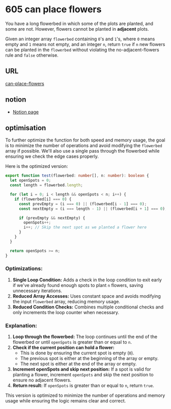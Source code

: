 # 605 can place flowers #

You have a long flowerbed in which some of the plots are planted, and some are not. However, flowers cannot be planted in **adjacent** plots.

Given an integer array `flowerbed` containing `0`'s and `1`'s, where `0` means empty and `1` means not empty, and an integer `n`, return `true` if `n` new flowers can be planted in the `flowerbed` without violating the no-adjacent-flowers rule and `false` otherwise.

## URL ##
[can-place-flowers](https://leetcode.com/problems/can-place-flowers/description/?envType=study-plan-v2&envId=leetcode-75)

## notion ##
* [Notion page](https://tri2be.notion.site/can-place-flowers-540629fa216d41b180ce866af8dee510?pvs=4)

## optimisation ##
To further optimize the function for both speed and memory usage, the goal is to minimize the number of operations and avoid modifying the `flowerbed` array if possible. We'll also use a single pass through the flowerbed while ensuring we check the edge cases properly.

Here is the optimized version:

```typescript
export function test(flowerbed: number[], n: number): boolean {
  let openSpots = 0;
  const length = flowerbed.length;

  for (let i = 0; i < length && openSpots < n; i++) {
    if (flowerbed[i] === 0) {
      const prevEmpty = (i === 0) || (flowerbed[i - 1] === 0);
      const nextEmpty = (i === length - 1) || (flowerbed[i + 1] === 0);

      if (prevEmpty && nextEmpty) {
        openSpots++;
        i++; // Skip the next spot as we planted a flower here
      }
    }
  }

  return openSpots >= n;
}
```

### Optimizations: ###
1. **Single Loop Condition:** Adds a check in the loop condition to exit early if we've already found enough spots to plant `n` flowers, saving unnecessary iterations.
2. **Reduced Array Accesses:** Uses constant space and avoids modifying the input `flowerbed` array, reducing memory usage.
3. **Reduced Condition Checks:** Combines multiple conditional checks and only increments the loop counter when necessary.

### Explanation: ###
1. **Loop through the flowerbed:** The loop continues until the end of the flowerbed or until `openSpots` is greater than or equal to `n`.
2. **Check if the current position can hold a flower:**
   - This is done by ensuring the current spot is empty (`0`).
   - The previous spot is either at the beginning of the array or empty.
   - The next spot is either at the end of the array or empty.
3. **Increment openSpots and skip next position:** If a spot is valid for planting a flower, increment `openSpots` and skip the next position to ensure no adjacent flowers.
4. **Return result:** If `openSpots` is greater than or equal to `n`, return `true`.

This version is optimized to minimize the number of operations and memory usage while ensuring the logic remains clear and correct.